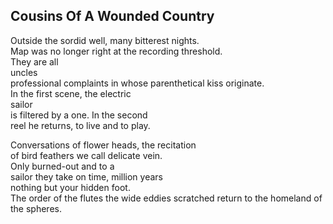 Cousins Of A Wounded Country
----------------------------
Outside the sordid well, many bitterest nights.  
Map was no longer right at the recording threshold.  
They are all  
uncles  
professional complaints in whose parenthetical kiss originate.  
In the first scene, the electric  
sailor  
is filtered by a one. In the second  
reel he returns, to live and to play.  
  
Conversations of flower heads, the recitation  
of bird feathers we call delicate vein.  
Only burned-out and to a  
sailor they take on time, million years  
nothing but your hidden foot.  
The order of the flutes the wide eddies scratched return to the homeland of the spheres.  
